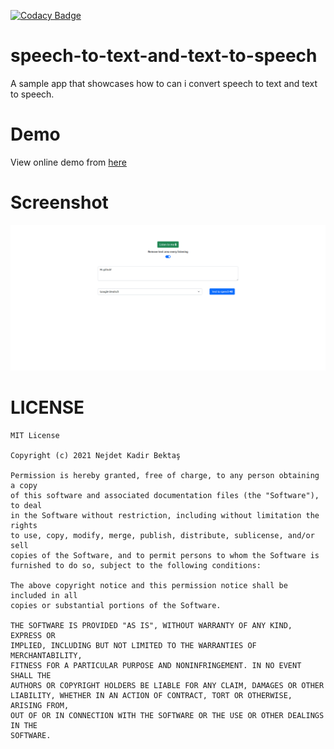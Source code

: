 [![Codacy Badge](https://app.codacy.com/project/badge/Grade/d580e86412cf40f2bbd367936a0f6b49)](https://www.codacy.com/gh/nejdetkadir/speech-to-text-and-text-to-speech/dashboard?utm_source=github.com&amp;utm_medium=referral&amp;utm_content=nejdetkadir/speech-to-text-and-text-to-speech&amp;utm_campaign=Badge_Grade)

# speech-to-text-and-text-to-speech
A sample app that showcases how to can i convert speech to text and text to speech.

# Demo
View online demo from [here](https://tts-stt.nejdetkadirr.tech/)

# Screenshot
![cover](doc/cover.png)

# LICENSE
```
MIT License

Copyright (c) 2021 Nejdet Kadir Bektaş

Permission is hereby granted, free of charge, to any person obtaining a copy
of this software and associated documentation files (the "Software"), to deal
in the Software without restriction, including without limitation the rights
to use, copy, modify, merge, publish, distribute, sublicense, and/or sell
copies of the Software, and to permit persons to whom the Software is
furnished to do so, subject to the following conditions:

The above copyright notice and this permission notice shall be included in all
copies or substantial portions of the Software.

THE SOFTWARE IS PROVIDED "AS IS", WITHOUT WARRANTY OF ANY KIND, EXPRESS OR
IMPLIED, INCLUDING BUT NOT LIMITED TO THE WARRANTIES OF MERCHANTABILITY,
FITNESS FOR A PARTICULAR PURPOSE AND NONINFRINGEMENT. IN NO EVENT SHALL THE
AUTHORS OR COPYRIGHT HOLDERS BE LIABLE FOR ANY CLAIM, DAMAGES OR OTHER
LIABILITY, WHETHER IN AN ACTION OF CONTRACT, TORT OR OTHERWISE, ARISING FROM,
OUT OF OR IN CONNECTION WITH THE SOFTWARE OR THE USE OR OTHER DEALINGS IN THE
SOFTWARE.

```